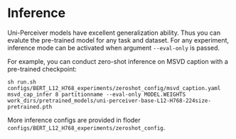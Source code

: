 # Inference

Uni-Perceiver models have excellent generalization ability. Thus you can evalute the pre-trained model for any task and dataset.
For any experiment, inference mode can be activated when  argument `--eval-only` is passed.

For example, you can  conduct zero-shot inference on MSVD caption with a pre-trained checkpoint:
```
sh run.sh configs/BERT_L12_H768_experiments/zeroshot_config/msvd_caption.yaml msvd_cap_infer 8 partitionname --eval-only MODEL.WEIGHTS work_dirs/pretrained_models/uni-perceiver-base-L12-H768-224size-pretrained.pth
```


More inference configs are provided in floder `configs/BERT_L12_H768_experiments/zeroshot_config`.
